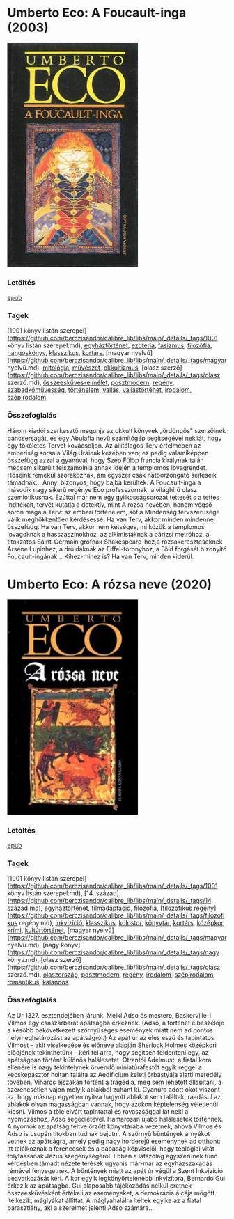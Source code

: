 # <a name="id_1024">Umberto Eco: A Foucault-inga (2003)</a>
<img src="https://github.com/BercziSandor/calibre_lib/raw/main/libs/main/Umberto%20Eco/A%20Foucault-inga%20%281024%29/cover.jpg" alt="cover" width="300"/>

### Letöltés
[epub](https://github.com/BercziSandor/calibre_lib/raw/main/libs/main/Umberto%20Eco/A%20Foucault-inga%20%281024%29/A%20Foucault-inga%20-%20Umberto%20Eco.epub)

### Tagek
[1001 könyv listán szerepel](https://github.com/berczisandor/calibre_lib/libs/main/_details/_tags/1001 könyv listán szerepel.md), [egyháztörténet](https://github.com/berczisandor/calibre_lib/libs/main/_details/_tags/egyháztörténet.md), [ezotéria](https://github.com/berczisandor/calibre_lib/libs/main/_details/_tags/ezotéria.md), [fasizmus](https://github.com/berczisandor/calibre_lib/libs/main/_details/_tags/fasizmus.md), [filozófia](https://github.com/berczisandor/calibre_lib/libs/main/_details/_tags/filozófia.md), [hangoskönyv](https://github.com/berczisandor/calibre_lib/libs/main/_details/_tags/hangoskönyv.md), [klasszikus](https://github.com/berczisandor/calibre_lib/libs/main/_details/_tags/klasszikus.md), [kortárs](https://github.com/berczisandor/calibre_lib/libs/main/_details/_tags/kortárs.md), [magyar nyelvű](https://github.com/berczisandor/calibre_lib/libs/main/_details/_tags/magyar nyelvű.md), [mitológia](https://github.com/berczisandor/calibre_lib/libs/main/_details/_tags/mitológia.md), [művészet](https://github.com/berczisandor/calibre_lib/libs/main/_details/_tags/művészet.md), [okkultizmus](https://github.com/berczisandor/calibre_lib/libs/main/_details/_tags/okkultizmus.md), [olasz szerző](https://github.com/berczisandor/calibre_lib/libs/main/_details/_tags/olasz szerző.md), [összeesküvés-elmélet](https://github.com/berczisandor/calibre_lib/libs/main/_details/_tags/összeesküvés-elmélet.md), [posztmodern](https://github.com/berczisandor/calibre_lib/libs/main/_details/_tags/posztmodern.md), [regény](https://github.com/berczisandor/calibre_lib/libs/main/_details/_tags/regény.md), [szabadkőművesség](https://github.com/berczisandor/calibre_lib/libs/main/_details/_tags/szabadkőművesség.md), [történelem](https://github.com/berczisandor/calibre_lib/libs/main/_details/_tags/történelem.md), [vallás](https://github.com/berczisandor/calibre_lib/libs/main/_details/_tags/vallás.md), [vallástörténet](https://github.com/berczisandor/calibre_lib/libs/main/_details/_tags/vallástörténet.md), [irodalom](https://github.com/berczisandor/calibre_lib/libs/main/_details/_tags/irodalom.md), [szépirodalom](https://github.com/berczisandor/calibre_lib/libs/main/_details/_tags/szépirodalom.md)

### Összefoglalás
<div>
<p>Három ​kiadói szerkesztő megunja az okkult könyvek „ördöngös" szerzőinek pancserságát, és egy Abulafia nevű számítógép segítségével nekilát, hogy egy tökéletes Tervet kovácsoljon. Az állítólagos Terv értelmében az emberiség sorsa a Világ Urainak kezében van; ez pedig valamiképpen összefügg azzal a gyanúval, hogy Szép Fülöp francia királynak talán mégsem sikerült felszámolnia annak idején a templomos lovagrendet. Hőseink remekül szórakoznak, ám egyszer csak hátborzongató sejtéseik támadnak… Annyi bizonyos, hogy bajba kerültek. A Foucault-inga a második nagy sikerű regénye Eco professzornak, a világhírű olasz szemiotikusnak. Ezúttal már nem egy gyilkosságsorozat tettesét s a tettes indítékait, tervét kutatja a detektív, mint A rózsa nevében, hanem végső soron maga a Terv: az emberi történelem, sőt a Mindenség tervszerűsége válik meghökkentően kérdésessé. Ha van Terv, akkor minden mindennel összefügg. Ha van Terv, akkor nem kétséges, mi közük a templomos lovagoknak a hasszaszínokhoz, az alkimistáknak a párizsi metróhoz, a titokzatos Saint-Germain grófnak Shakespeare-hez,a rózsakereszteseknek Arséne Lupinhez, a druidáknak az Eiffel-toronyhoz, a Föld forgását bizonyító Foucault-ingának… Kihez-mihez is? Ha van Terv, minden kiderül.</p></div>


# <a name="id_789">Umberto Eco: A rózsa neve (2020)</a>
<img src="https://github.com/BercziSandor/calibre_lib/raw/main/libs/main/Umberto%20Eco/A%20rozsa%20neve%20%28789%29/cover.jpg" alt="cover" width="300"/>

### Letöltés
[epub](https://github.com/BercziSandor/calibre_lib/raw/main/libs/main/Umberto%20Eco/A%20rozsa%20neve%20%28789%29/A%20rozsa%20neve%20-%20Umberto%20Eco.epub)

### Tagek
[1001 könyv listán szerepel](https://github.com/berczisandor/calibre_lib/libs/main/_details/_tags/1001 könyv listán szerepel.md), [14. század](https://github.com/berczisandor/calibre_lib/libs/main/_details/_tags/14. század.md), [egyháztörténet](https://github.com/berczisandor/calibre_lib/libs/main/_details/_tags/egyháztörténet.md), [filmadaptáció](https://github.com/berczisandor/calibre_lib/libs/main/_details/_tags/filmadaptáció.md), [filozófia](https://github.com/berczisandor/calibre_lib/libs/main/_details/_tags/filozófia.md), [filozofikus regény](https://github.com/berczisandor/calibre_lib/libs/main/_details/_tags/filozofikus regény.md), [inkvizíció](https://github.com/berczisandor/calibre_lib/libs/main/_details/_tags/inkvizíció.md), [klasszikus](https://github.com/berczisandor/calibre_lib/libs/main/_details/_tags/klasszikus.md), [kolostor](https://github.com/berczisandor/calibre_lib/libs/main/_details/_tags/kolostor.md), [könyvtár](https://github.com/berczisandor/calibre_lib/libs/main/_details/_tags/könyvtár.md), [kortárs](https://github.com/berczisandor/calibre_lib/libs/main/_details/_tags/kortárs.md), [középkor](https://github.com/berczisandor/calibre_lib/libs/main/_details/_tags/középkor.md), [krimi](https://github.com/berczisandor/calibre_lib/libs/main/_details/_tags/krimi.md), [kultúrtörténet](https://github.com/berczisandor/calibre_lib/libs/main/_details/_tags/kultúrtörténet.md), [magyar nyelvű](https://github.com/berczisandor/calibre_lib/libs/main/_details/_tags/magyar nyelvű.md), [nagy könyv](https://github.com/berczisandor/calibre_lib/libs/main/_details/_tags/nagy könyv.md), [olasz szerző](https://github.com/berczisandor/calibre_lib/libs/main/_details/_tags/olasz szerző.md), [olaszország](https://github.com/berczisandor/calibre_lib/libs/main/_details/_tags/olaszország.md), [posztmodern](https://github.com/berczisandor/calibre_lib/libs/main/_details/_tags/posztmodern.md), [regény](https://github.com/berczisandor/calibre_lib/libs/main/_details/_tags/regény.md), [irodalom](https://github.com/berczisandor/calibre_lib/libs/main/_details/_tags/irodalom.md), [szépirodalom](https://github.com/berczisandor/calibre_lib/libs/main/_details/_tags/szépirodalom.md), [romantikus](https://github.com/berczisandor/calibre_lib/libs/main/_details/_tags/romantikus.md), [kalandos](https://github.com/berczisandor/calibre_lib/libs/main/_details/_tags/kalandos.md)

### Összefoglalás
<div>
<p>Az ​Úr 1327. esztendejében járunk. Melki Adso és mestere, Baskerville-i Vilmos egy császárbarát apátságba érkeznek. (Adso, a történet elbeszélője a később bekövetkezett szörnyűséges események miatt nem ad pontos helymeghatározást az apátságról.) Az apát úr az éles eszű és tapintatos Vilmost – akit viselkedése és előneve alapján Sherlock Holmes középkori elődjének tekinthetünk – kéri fel arra, hogy segítsen felderíteni egy, az apátságban történt különös halálesetet. Otrantói Adelmust, a fiatal kora ellenére is nagy tekintélynek örvendő miniatúrafestőt egyik reggel a kecskepásztor holtan találta az Aedificium keleti őrbástyája alatti meredély tövében. Viharos éjszakán történt a tragédia, meg sem lehetett állapítani, a szerencsétlen vajon melyik ablakból zuhant ki. Gyanúra adott okot viszont az, hogy másnap egyetlen nyitva hagyott ablakot sem találtak, ráadásul az ablakok olyan magasságban vannak, hogy azokon képtelenség véletlenül kiesni. Vilmos a tőle elvárt tapintattal és ravaszsággal lát neki a nyomozáshoz, Adso segédletével. Hamarosan újabb halálesetek történnek. A nyomok az apátság féltve őrzött könyvtárába vezetnek, ahová Vilmos és Adso is csupán titokban tudnak bejutni. A szörnyű bűntények árnyékot vetnek az apátságra, amely pedig nagy horderejű eseménynek ad otthont: itt találkoznak a ferencesek és a pápaság képviselői, hogy teológiai vitát folytassanak Jézus szegénységéről. Ebben a látszólag egyszerűnek tűnő kérdésben támadt nézeteltérések ugyanis már-már az egyházszakadás rémével fenyegetnek. A bűntények miatt az apát úr végül a Szent Inkvizíció beavatkozását kéri. A kor egyik legkönyörtelenebb inkvizítora, Bernardo Gui érkezik az apátságba. Gui alaposabb tájékozódás nélkül eretnek összeesküvésként értékeli az eseményeket, a demokrácia álcája mögött ítélkezik, máglyákat állíttat. A máglyahalálra ítéltek egyike az a fiatal parasztlány, aki a szerelmet jelenti Adso számára…</p></div>


